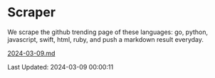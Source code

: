 # Scraper

We scrape the github trending page of these languages: go, python, javascript, swift, html, ruby, and push a markdown result everyday.

[2024-03-09.md](https://github.com/henson/Scraper/blob/master/2024-03-09.md)

Last Updated: 2024-03-09 00:00:11